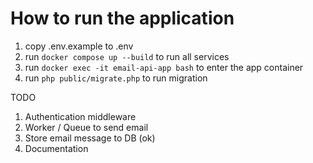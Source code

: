 # How to run the application

1. copy .env.example to .env
2. run `docker compose up --build` to run all services
3. run `docker exec -it email-api-app bash` to enter the app container
4. run `php public/migrate.php` to run migration

TODO

1. Authentication middleware
2. Worker / Queue to send email
3. Store email message to DB (ok)
4. Documentation
